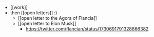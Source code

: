 - [[work]]
- then [[open letters]] :)
  - [[open letter to the Agora of Flancia]]
  - [[open letter to Elon Musk]]
    - https://twitter.com/flancian/status/1730691791328866382
